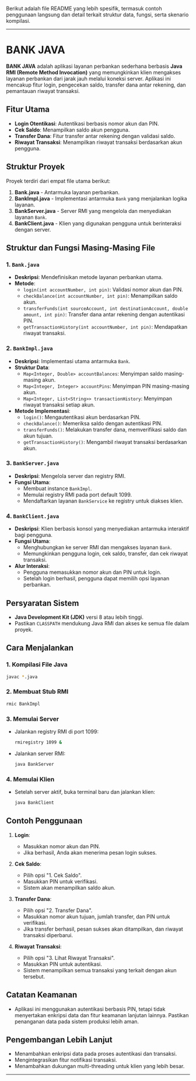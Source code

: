 Berikut adalah file README yang lebih spesifik, termasuk contoh penggunaan langsung dan detail terkait struktur data, fungsi, serta skenario kompilasi.

---

# BANK JAVA

**BANK JAVA** adalah aplikasi layanan perbankan sederhana berbasis **Java RMI (Remote Method Invocation)** yang memungkinkan klien mengakses layanan perbankan dari jarak jauh melalui koneksi server. Aplikasi ini mencakup fitur login, pengecekan saldo, transfer dana antar rekening, dan pemantauan riwayat transaksi.

## Fitur Utama
- **Login Otentikasi**: Autentikasi berbasis nomor akun dan PIN.
- **Cek Saldo**: Menampilkan saldo akun pengguna.
- **Transfer Dana**: Fitur transfer antar rekening dengan validasi saldo.
- **Riwayat Transaksi**: Menampilkan riwayat transaksi berdasarkan akun pengguna.

## Struktur Proyek
Proyek terdiri dari empat file utama berikut:
1. **Bank.java** - Antarmuka layanan perbankan.
2. **BankImpl.java** - Implementasi antarmuka `Bank` yang menjalankan logika layanan.
3. **BankServer.java** - Server RMI yang mengelola dan menyediakan layanan `Bank`.
4. **BankClient.java** - Klien yang digunakan pengguna untuk berinteraksi dengan server.

## Struktur dan Fungsi Masing-Masing File
### 1. `Bank.java`
   - **Deskripsi**: Mendefinisikan metode layanan perbankan utama.
   - **Metode**:
      - `login(int accountNumber, int pin)`: Validasi nomor akun dan PIN.
      - `checkBalance(int accountNumber, int pin)`: Menampilkan saldo akun.
      - `transferFunds(int sourceAccount, int destinationAccount, double amount, int pin)`: Transfer dana antar rekening dengan autentikasi PIN.
      - `getTransactionHistory(int accountNumber, int pin)`: Mendapatkan riwayat transaksi.

### 2. `BankImpl.java`
   - **Deskripsi**: Implementasi utama antarmuka `Bank`.
   - **Struktur Data**:
      - `Map<Integer, Double> accountBalances`: Menyimpan saldo masing-masing akun.
      - `Map<Integer, Integer> accountPins`: Menyimpan PIN masing-masing akun.
      - `Map<Integer, List<String>> transactionHistory`: Menyimpan riwayat transaksi setiap akun.
   - **Metode Implementasi**:
      - `login()`: Mengautentikasi akun berdasarkan PIN.
      - `checkBalance()`: Memeriksa saldo dengan autentikasi PIN.
      - `transferFunds()`: Melakukan transfer dana, memverifikasi saldo dan akun tujuan.
      - `getTransactionHistory()`: Mengambil riwayat transaksi berdasarkan akun.

### 3. `BankServer.java`
   - **Deskripsi**: Mengelola server dan registry RMI.
   - **Fungsi Utama**:
      - Membuat instance `BankImpl`.
      - Memulai registry RMI pada port default 1099.
      - Mendaftarkan layanan `BankService` ke registry untuk diakses klien.

### 4. `BankClient.java`
   - **Deskripsi**: Klien berbasis konsol yang menyediakan antarmuka interaktif bagi pengguna.
   - **Fungsi Utama**:
      - Menghubungkan ke server RMI dan mengakses layanan `Bank`.
      - Memungkinkan pengguna login, cek saldo, transfer, dan cek riwayat transaksi.
   - **Alur Interaksi**:
      - Pengguna memasukkan nomor akun dan PIN untuk login.
      - Setelah login berhasil, pengguna dapat memilih opsi layanan perbankan.

## Persyaratan Sistem
- **Java Development Kit (JDK)** versi 8 atau lebih tinggi.
- Pastikan `CLASSPATH` mendukung Java RMI dan akses ke semua file dalam proyek.

## Cara Menjalankan
### 1. Kompilasi File Java
   ```bash
   javac *.java
   ```

### 2. Membuat Stub RMI
   ```bash
   rmic BankImpl
   ```

### 3. Memulai Server
   - Jalankan registry RMI di port 1099:
     ```bash
     rmiregistry 1099 &
     ```
   - Jalankan server RMI:
     ```bash
     java BankServer
     ```

### 4. Memulai Klien
   - Setelah server aktif, buka terminal baru dan jalankan klien:
     ```bash
     java BankClient
     ```

## Contoh Penggunaan
1. **Login**:
   - Masukkan nomor akun dan PIN.
   - Jika berhasil, Anda akan menerima pesan login sukses.

2. **Cek Saldo**:
   - Pilih opsi "1. Cek Saldo".
   - Masukkan PIN untuk verifikasi.
   - Sistem akan menampilkan saldo akun.

3. **Transfer Dana**:
   - Pilih opsi "2. Transfer Dana".
   - Masukkan nomor akun tujuan, jumlah transfer, dan PIN untuk verifikasi.
   - Jika transfer berhasil, pesan sukses akan ditampilkan, dan riwayat transaksi diperbarui.

4. **Riwayat Transaksi**:
   - Pilih opsi "3. Lihat Riwayat Transaksi".
   - Masukkan PIN untuk autentikasi.
   - Sistem menampilkan semua transaksi yang terkait dengan akun tersebut.

## Catatan Keamanan
- Aplikasi ini menggunakan autentikasi berbasis PIN, tetapi tidak menyertakan enkripsi data dan fitur keamanan lanjutan lainnya. Pastikan penanganan data pada sistem produksi lebih aman.
  
## Pengembangan Lebih Lanjut
- Menambahkan enkripsi data pada proses autentikasi dan transaksi.
- Mengintegrasikan fitur notifikasi transaksi.
- Menambahkan dukungan multi-threading untuk klien yang lebih besar.

--- 